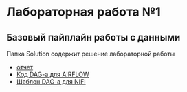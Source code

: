 # Лабораторная работа №1

## Базовый пайплайн работы с данными

Папка Solution содержит решение лабораторной работы
* [отчет](https://github.com/Black-Viking-63/Lab-1/blob/main/solution/DE_%D0%9C%D0%B5%D0%BB%D0%B5%D1%88%D0%B5%D0%BD%D0%BA%D0%BE%D0%98%D0%A1_6233_LW1.pdf)
* [Код DAG-a для AIRFLOW](https://github.com/Black-Viking-63/Lab-1/blob/main/solution/my_dag.py)
* [Шаблон DAG-a для NIFI](https://github.com/Black-Viking-63/Lab-1/blob/main/solution/Lab1_DAG_Nifi.xml)
